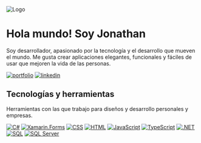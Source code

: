 
![Logo](https://i.ibb.co/F5BN30G/fondo1.jpg)


# Hola mundo! Soy Jonathan

Soy desarrollador, apasionado por la tecnología y el desarrollo que mueven el mundo. Me gusta crear aplicaciones elegantes, funcionales y fáciles de usar que mejoren la vida de las personas.






[![portfolio](https://img.shields.io/badge/my_portfolio-000?style=for-the-badge&logo=ko-fi&logoColor=white)](https://davidmejia97.github.io/Portafolio/)
[![linkedin](https://img.shields.io/badge/linkedin-0A66C2?style=for-the-badge&logo=linkedin&logoColor=white)](https://www.linkedin.com/in/jonathan-david-mejia-garcia-491a05124)




## Tecnologías y herramientas

Herramientas con las que trabajo para diseños y desarrollo personales y empresas.

[![C#](https://img.shields.io/badge/C%23-239120?style=for-the-badge&logo=c-sharp&logoColor=white)](https://docs.microsoft.com/en-us/dotnet/csharp/)
[![Xamarin.Forms](https://img.shields.io/badge/Xamarin.Forms-3498DB?style=for-the-badge&logo=xamarin&logoColor=white)](https://dotnet.microsoft.com/apps/xamarin/xamarin-forms/)
[![CSS](https://img.shields.io/badge/CSS-1572B6?style=for-the-badge&logo=css3&logoColor=white)](https://developer.mozilla.org/en-US/docs/Web/CSS/)
[![HTML](https://img.shields.io/badge/HTML5-E34F26?style=for-the-badge&logo=html5&logoColor=white)](https://developer.mozilla.org/en-US/docs/Web/HTML/)
[![JavaScript](https://img.shields.io/badge/JavaScript-F7DF1E?style=for-the-badge&logo=javascript&logoColor=black)](https://developer.mozilla.org/en-US/docs/Web/JavaScript/)
[![TypeScript](https://img.shields.io/badge/TypeScript-3178C6?style=for-the-badge&logo=typescript&logoColor=white)](https://www.typescriptlang.org/)
[![.NET](https://img.shields.io/badge/.NET-512BD4?style=for-the-badge&logo=.net&logoColor=white)](https://dotnet.microsoft.com/)
[![SQL](https://img.shields.io/badge/SQL-4479A1?style=for-the-badge&logo=sql&logoColor=white)](https://www.w3schools.com/sql/)
[![SQL Server](https://img.shields.io/badge/SQL_Server-CC2927?style=for-the-badge&logo=microsoft-sql-server&logoColor=white)](https://www.microsoft.com/en-us/sql-server/)
